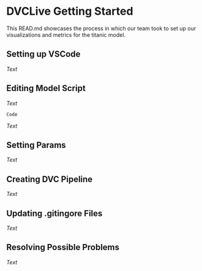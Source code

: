 # DVCLive Getting Started

This READ.md showcases the process in which our team took to set up our visualizations and metrics for the titanic model.

## Setting up VSCode

*Text*

## Editing Model Script

*Text*
```
Code
```
*Text*

## Setting Params

*Text*

## Creating DVC Pipeline

*Text*

## Updating .gitingore Files

*Text*

## Resolving Possible Problems 

*Text*
